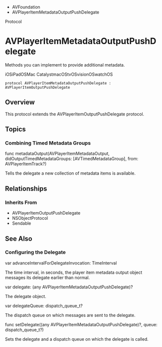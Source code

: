 

- AVFoundation
-  AVPlayerItemMetadataOutputPushDelegate 

Protocol

# AVPlayerItemMetadataOutputPushDelegate

Methods you can implement to provide additional metadata.

iOSiPadOSMac CatalystmacOStvOSvisionOSwatchOS

``` source
protocol AVPlayerItemMetadataOutputPushDelegate : AVPlayerItemOutputPushDelegate
```

## Overview

This protocol extends the AVPlayerItemOutputPushDelegate protocol.

## Topics

### Combining Timed Metadata Groups

func metadataOutput(AVPlayerItemMetadataOutput, didOutputTimedMetadataGroups: [AVTimedMetadataGroup], from: AVPlayerItemTrack?)

Tells the delegate a new collection of metadata items is available.

## Relationships

### Inherits From

- AVPlayerItemOutputPushDelegate
- NSObjectProtocol
- Sendable

## See Also

### Configuring the Delegate

var advanceIntervalForDelegateInvocation: TimeInterval

The time interval, in seconds, the player item metadata output object messages its delegate earlier than normal.

var delegate: (any AVPlayerItemMetadataOutputPushDelegate)?

The delegate object.

var delegateQueue: dispatch_queue_t?

The dispatch queue on which messages are sent to the delegate.

func setDelegate((any AVPlayerItemMetadataOutputPushDelegate)?, queue: dispatch_queue_t?)

Sets the delegate and a dispatch queue on which the delegate is called.

